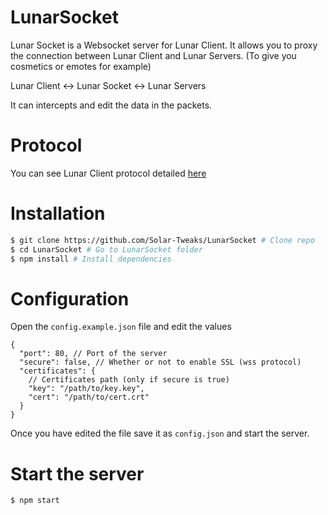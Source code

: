 # LunarSocket

Lunar Socket is a Websocket server for Lunar Client.
It allows you to proxy the connection between Lunar Client and Lunar Servers. (To give you cosmetics or emotes for example)

Lunar Client <-> Lunar Socket <-> Lunar Servers

It can intercepts and edit the data in the packets.

# Protocol

You can see Lunar Client protocol detailed [here](https://github.com/Solar-Tweaks/LunarSocket/blob/main/doc/protocol.md)

# Installation

```bash
$ git clone https://github.com/Solar-Tweaks/LunarSocket # Clone repo
$ cd LunarSocket # Go to LunarSocket folder
$ npm install # Install dependencies
```

# Configuration

Open the `config.example.json` file and edit the values
```jsonc
{
  "port": 80, // Port of the server
  "secure": false, // Whether or not to enable SSL (wss protocol)
  "certificates": {
    // Certificates path (only if secure is true)
    "key": "/path/to/key.key",
    "cert": "/path/to/cert.crt"
  }
}
```
Once you have edited the file save it as `config.json` and start the server.

# Start the server

```bash
$ npm start
```